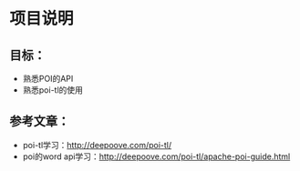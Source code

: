 # 项目说明

## 目标：
* 熟悉POI的API
* 熟悉poi-tl的使用

## 参考文章：
* poi-tl学习：http://deepoove.com/poi-tl/
* poi的word api学习：http://deepoove.com/poi-tl/apache-poi-guide.html
